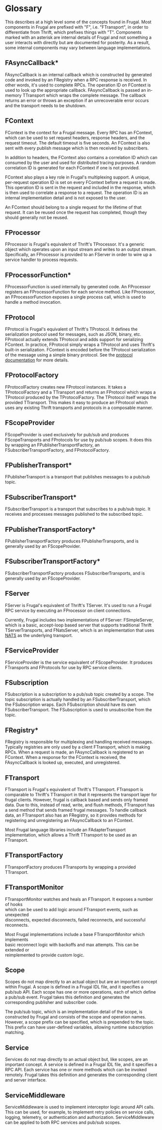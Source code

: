 # Glossary

This describes at a high level some of the concepts found in Frugal. Most
components in Frugal are prefixed with "F", i.e. "FTransport", in order to
differentiate from Thrift, which prefixes things with "T". Components marked
with an asterisk are internal details of Frugal and not something a user
interacts with directly but are documented for posterity. As a result, some
internal components may vary between language implementations.

## FAsyncCallback*

FAsyncCallback is an internal callback which is constructed by generated code
and invoked by an FRegistry when a RPC response is received. In other words,
it's used to complete RPCs. The operation ID on FContext is used to look up the
appropriate callback. FAsyncCallback is passed an in-memory TTransport which
wraps the complete message. The callback returns an error or throws an
exception if an unrecoverable error occurs and the transport needs to be
shutdown.

## FContext

FContext is the context for a Frugal message. Every RPC has an FContext, which
can be used to set request headers, response headers, and the request timeout.
The default timeout is five seconds. An FContext is also sent with every publish
message which is then received by subscribers.

In addition to headers, the FContext also contains a correlation ID which can
consumed by the user and used for distributed tracing purposes. A random
correlation ID is generated for each FContext if one is not provided.

FContext also plays a key role in Frugal's multiplexing support. A unique,
per-request operation ID is set on every FContext before a request is made.
This operation ID is sent in the request and included in the response, which is
then used to correlate a response to a request. The operation ID is an internal
implementation detail and is not exposed to the user.

An FContext should belong to a single request for the lifetime of that request.
It can be reused once the request has completed, though they should generally
not be reused.

## FProcessor

FProcessor is Frugal's equivalent of Thrift's TProcessor. It's a generic object
which operates upon an input stream and writes to an output stream.
Specifically, an FProcessor is provided to an FServer in order to wire up a
service handler to process requests.

## FProcessorFunction*

FProcessorFunction is used internally by generated code. An FProcessor
registers an FProcessorFunction for each service method. Like FProcessor, an
FProcessorFunction exposes a single process call, which is used to handle a
method invocation.

## FProtocol

FProtocol is Frugal's equivalent of Thrift's TProtocol. It defines the
serialization protocol used for messages, such as JSON, binary, etc. FProtocol
actually extends TProtocol and adds support for serializing FContext. In
practice, FProtocol simply wraps a TProtocol and uses Thrift's built-in
serialization. FContext is encoded before the TProtocol serialization of the
message using a simple binary protocol. See the
[protocol documentation](protocol.md) for more details.

## FProtocolFactory

FProtocolFactory creates new FProtocol instances. It takes a TProtocolFactory
and a TTransport and returns an FProtocol which wraps a TProtocol produced by
the TProtocolFactory. The TProtocol itself wraps the provided TTransport. This
makes it easy to produce an FProtocol which uses any existing Thrift transports
and protocols in a composable manner.

## FScopeProvider

FScopeProvider is used exclusively for pub/sub and produces FScopeTransports
and FProtocols for use by pub/sub scopes. It does this by wrapping an
FPublisherTransportFactory, an FSubscriberTransportFactory, and FProtocolFactory.

## FPublisherTransport*
FPublisherTransport is a transport that publishes messages to a pub/sub topic.

## FSubscriberTransport*
FSubscriberTransport is a transport that subscribes to a pub/sub topic. It receives
and processes messages published to the subscribed topic.

## FPublisherTransportFactory*
FPublisherTransportFactory produces FPublisherTransports, and is generally used by
an FScopeProvider.

## FSubscriberTransportFactory*
FSubscriberTransportFactory produces FSubscriberTransports, and is generally used
by an FScopeProvider.

## FServer

FServer is Frugal's equivalent of Thrift's TServer. It's used to run a Frugal
RPC service by executing an FProcessor on client connections.

Currently, Frugal includes two implementations of FServer: FSimpleServer, which
is a basic, accept-loop based server that supports traditional Thrift
TServerTransports, and FNatsServer, which is an implementation that uses
[NATS](https://nats.io/) as the underlying transport.

## FServiceProvider

FServiceProvider is the service equivalent of FScopeProvider. It produces
FTransports and FProtocols for use by RPC service clients.

## FSubscription

FSubscription is a subscription to a pub/sub topic created by a scope. The
topic subscription is actually handled by an FSubscriberTransport, which the
FSubscription wraps. Each FSubscription should have its own FSubscriberTransport.
The FSubscription is used to unsubscribe from the topic.

## FRegistry*

FRegistry is responsible for multiplexing and handling received messages.
Typically registries are only used by a client FTransport, which is making RPCs.
When a request is made, an FAsyncCallback is registered to an FContext. When a
response for the FContext is received, the FAsyncCallback is looked up,
executed, and unregistered.

## FTransport

FTransport is Frugal's equivalent of Thrift's TTransport. FTransport is
comparable to Thrift's TTransport in that it represents the transport layer
for frugal clients. However, frugal is callback based and sends only framed
data. Due to this, instead of read, write, and flush methods, FTransport has
a send method that sends framed frugal messages. To handle callback data, an
FTransport also has an FRegistry, so it provides methods for registering
and unregistering an FAsyncCallback to an FContext.

Most Frugal language libraries include an FAdapterTransport implementation, which
allows a Thrift TTransport to be used as an FTransport.

## FTransportFactory

FTransportFactory produces FTransports by wrapping a provided TTransport.

## FTransportMonitor		

FTransportMonitor watches and heals an FTransport. It exposes a number of hooks		
which can be used to add logic around FTransport events, such as unexpected		
disconnects, expected disconnects, failed reconnects, and successful		
reconnects.		

Most Frugal implementations include a base FTransportMonitor which implements		
basic reconnect logic with backoffs and max attempts. This can be extended or		
reimplemented to provide custom logic.

## Scope

Scopes do not map directly to an actual object but are an important concept
within Frugal. A scope is defined in a Frugal IDL file, and it specifies a
pub/sub API. Each scope has one or more operations, each of which define a
pub/sub event. Frugal takes this definition and generates the corresponding
publisher and subscriber code.

The pub/sub topic, which is an implementation detail of the scope, is
constructed by Frugal and consists of the scope and operation names. However, a
scope prefix can be specified, which is prepended to the topic. This prefix can
have user-defined variables, allowing runtime subscription matching.

## Service

Services do not map directly to an actual object but, like scopes, are an
important concept. A service is defined in a Frugal IDL file, and it specifies
a RPC API. Each service has one or more methods which can be invoked remotely.
Frugal takes this definition and generates the corresponding client and server
interface.

## ServiceMiddleware

ServiceMiddleware is used to implement interceptor logic around API calls. This
can be used, for example, to implement retry policies on service calls,
logging, telemetry, or authentication and authorization. ServiceMiddleware can
be applied to both RPC services and pub/sub scopes.
